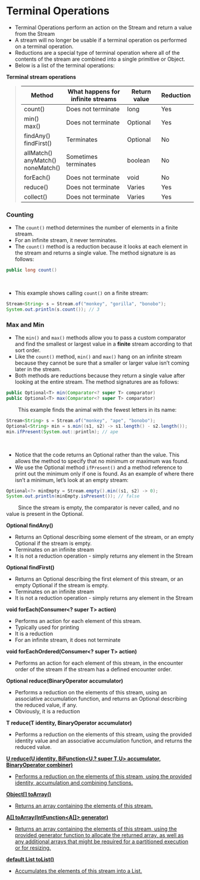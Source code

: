 #   Terminal Operations
 - Terminal Operations perform an action on the Stream and return a value from the Stream
 - A stream will no longer be usable if a terminal operation os performed on a terminal operation. 
 -  Reductions are a special type of terminal operation where all of the contents of the stream are combined into a single primitive or Object. 
 - Below is a list of the terminal operations: 

**Terminal stream operations**
>
> |Method|What happens for infinite streams| Return value |Reduction|
> |------|---------------------------------|--------------|---------|
> |count() |Does not terminate | long         |Yes|
> |min()<br/>max() |Does not terminate | Optional<T>  | Yes          |
> |findAny()<br/>findFirst() |Terminates | Optional<T>  | No           |
> |allMatch()<br/>anyMatch()<br/>noneMatch() |Sometimes terminates | boolean      | No           |
> |forEach() |Does not terminate | void         | No           |
> |reduce() |Does not terminate | Varies       | Yes          |
> |collect() |Does not terminate | Varies       | Yes          |

### Counting 
 - The `count()` method determines the number of elements in a finite stream. 
 - For an infinite stream, it never terminates. 
 - The `count()` method is a reduction because it looks at each element in the stream and returns a single value. The method signature is as follows:

```java
public long count()
```

&emsp;&emsp;
 - This example shows calling `count()` on a finite stream:

```java
Stream<String> s = Stream.of("monkey", "gorilla", "bonobo");
System.out.println(s.count()); // 3
```

### Max and Min
 - The `min()` and `max()` methods allow you to pass a custom comparator and find the
smallest or largest value in a **finite** stream according to that sort order. 
 - Like the `count()` method, `min()` and `max()` hang on an infinite stream because they cannot be sure that a smaller or larger value isn’t coming later in the stream. 
 - Both methods are reductions because they return a single value after looking at the entire stream. The method signatures are as follows:

```java
public Optional<T> min(Comparator<? super T> comparator)
public Optional<T> max(Comparator<? super T> comparator)
```

&emsp;&emsp;
This example finds the animal with the fewest letters in its name:

```java
Stream<String> s = Stream.of("monkey", "ape", "bonobo");
Optional<String> min = s.min((s1, s2) -> s1.length() - s2.length());
min.ifPresent(System.out::println); // ape
```

&emsp;&emsp;
 - Notice that the code returns an Optional rather than the value. This allows the method to specify that no minimum or maximum was found. 
 - We use the Optional method `ifPresent()` and a method reference to print out the minimum only if one is found. As an
example of where there isn’t a minimum, let’s look at an empty stream:

```java
Optional<?> minEmpty = Stream.empty().min((s1, s2) -> 0);
System.out.println(minEmpty.isPresent()); // false
```

&emsp;&emsp;
Since the stream is empty, the comparator is never called, and no value is present in
the Optional.

**Optional<T> findAny()**
- Returns an Optional describing some element of the stream, or an empty Optional if the stream is empty.
- Terminates on an infinite stream
- It is not a reduction operation - simply returns any element in the Stream

**Optional<T> findFirst()**
- Returns an Optional describing the first element of this stream, or an empty Optional if the stream is empty.
- Terminates on an infinite stream
- It is not a reduction operation - simply returns any element in the Stream

**void forEach(Consumer<? super T> action)**
- Performs an action for each element of this stream.
- Typically used for printing
- It is a reduction 
- For an infinite stream, it does not terminate

**void forEachOrdered(Consumer<? super T> action)**
- Performs an action for each element of this stream, in the encounter order of the stream if the stream has a defined encounter order.

**Optional<T> reduce(BinaryOperator<T> accumulator)**
- Performs a reduction on the elements of this stream, using an associative accumulation function, and returns an Optional describing the reduced value, if any.
- Obviously, it is a reduction

**T  reduce(T identity, BinaryOperator<T> accumulator)**
- Performs a reduction on the elements of this stream, using the provided identity value and an associative accumulation function, and returns the reduced value.

**<U> U reduce(U identity, BiFunction<U,? super T,U> accumulator, BinaryOperator<U> combiner)**
- Performs a reduction on the elements of this stream, using the provided identity, accumulation and combining functions.

**Object[] toArray()**
- Returns an array containing the elements of this stream.

**<A> A[] toArray(IntFunction<A[]> generator)**
- Returns an array containing the elements of this stream, using the provided generator function to allocate the returned array, as well as any additional arrays that might be required for a partitioned execution or for resizing.

**default List<T> toList()**
- Accumulates the elements of this stream into a List.